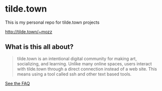 # tilde.town

This is my personal repo for tilde.town projects

http://tilde.town/~mozz

## What is this all about?

> tilde.town is an intentional digital community for making art, socializing, and learning. Unlike many online spaces, users interact with tilde.town through a direct connection instead of a web site. This means using a tool called ssh and other text based tools.

[See the FAQ](http://tilde.town/wiki/faq.html)
